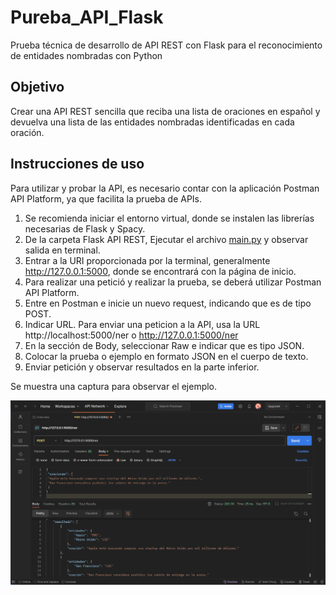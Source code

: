 # Pureba_API_Flask
Prueba técnica de desarrollo de API REST con Flask para el reconocimiento de entidades nombradas con Python

## Objetivo
Crear una API REST sencilla que reciba una lista de oraciones en español y devuelva una lista de las entidades nombradas identificadas en cada oración.

## Instrucciones de uso

Para utilizar y probar la API, es necesario contar con la aplicación Postman API Platform, ya que facilita la prueba de APIs.

1. Se recomienda iniciar el entorno virtual, donde se instalen las librerías necesarias de Flask y Spacy.
2. De la carpeta Flask API REST, Ejecutar el archivo [main.py](https://github.com/EmiMM/Pureba_API_Flask/blob/main/Flask%20API%20REST/main.py) y observar salida en terminal.
3. Entrar a la URI proporcionada por la terminal, generalmente http://127.0.0.1:5000, donde se encontrará con la página de inicio.
4. Para realizar una petició y realizar la prueba, se deberá utilizar Postman API Platform.
5. Entre en Postman e inicie un nuevo request, indicando que es de tipo POST.
6. Indicar URL. Para enviar una peticion a la API, usa la URL http://localhost:5000/ner o http://127.0.0.1:5000/ner
7. En la sección de Body, seleccionar Raw e indicar que es tipo JSON.
8. Colocar la prueba o ejemplo en formato JSON en el cuerpo de texto.
9. Enviar petición y observar resultados en la parte inferior.

Se muestra una captura para observar el ejemplo.

![captura](https://github.com/EmiMM/Pureba_API_Flask/blob/main/ejemplo_FlaskAPI.png?raw=true)
